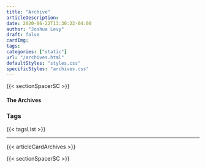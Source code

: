 ```yaml
---
title: "Archive"
articleDescription: 
date: 2020-06-22T13:30:22-04:00
author: "Joshua Levy"
draft: false
cardImg:
tags:
categories: ["static"]
url: "/archives.html"
defaultStyles: "styles.css"
specificStyles: "archives.css"
---
```

<!-- TODO : BUILD A JS SCRIPT WITH A LISTENER THAT PASSES THE 'CLICKED' TAG THROUGH TO THE SC THAT FILTERS WHICH POSTS ARE SHOWN -->
{{< sectionSpacerSC >}}

#### The Archives

### Tags

{{< tagsList >}}

---

{{< articleCardArchives >}}

{{< sectionSpacerSC >}}